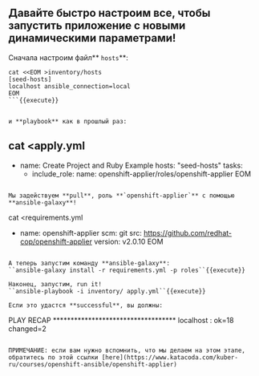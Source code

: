 
## Давайте быстро настроим все, чтобы запустить приложение с новыми динамическими параметрами!

Сначала настроим файл** `hosts`**:

```
cat <<EOM >inventory/hosts
[seed-hosts]
localhost ansible_connection=local
EOM
```{{execute}}


и **playbook** как в прошлый раз:

```
cat <<EOM >apply.yml
---
- name: Create Project and Ruby Example 
  hosts: "seed-hosts"
  tasks:
    - include_role:
        name: openshift-applier/roles/openshift-applier
EOM
```{{execute}} 

Мы задействуем **pull**, роль **`openshift-applier`** с помощью **ansible-galaxy**!
```
cat <<EOM >requirements.yml
- name: openshift-applier
  scm: git
  src: https://github.com/redhat-cop/openshift-applier
  version: v2.0.10
EOM
```{{execute}}

А теперь запустим команду **ansible-galaxy**:
``ansible-galaxy install -r requirements.yml -p roles``{{execute}}

Наконец, запустим, run it!
``ansible-playbook -i inventory/ apply.yml``{{execute}}

Если это удастся **successful**, вы должны:

```
PLAY RECAP ***********************************
localhost                  : ok=18   changed=2
```

ПРИМЕЧАНИЕ: если вам нужно вспомнить, что мы делаем на этом этапе, обратитесь по этой ссылки [here](https://www.katacoda.com/kuber-ru/courses/openshift-ansible/openshift-applier)
